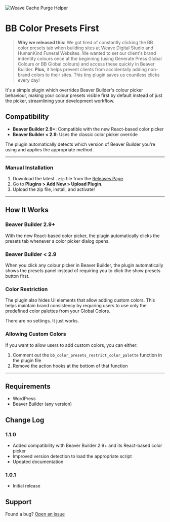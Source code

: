 ![Weave Cache Purge Helper](https://weave-hk-github.b-cdn.net/weave/plugin-header.png)

# BB Color Presets First

> **Why we released this:** We got tired of constantly clicking the BB color presets tab when building sites at Weave Digital Studio and HumanKind Funeral Websites. We wanted to set our client's brand indentity colours once at the beginning (using Generate Press Global Colours or BB Global colours) and access these quickly in Beaver Builder. **Plus,** it helps prevent clients from accidentally adding non-brand colors to their sites. This tiny plugin saves us countless clicks every day!

It's a simple plugin which overrides Beaver Builder's colour picker behaviour, making your colour presets visible first by default instead of just the picker, streamlining your development workflow.

## Compatibility

- **Beaver Builder 2.9+**: Compatible with the new React-based color picker
- **Beaver Builder < 2.9**: Uses the classic color picker override

The plugin automatically detects which version of Beaver Builder you're using and applies the appropriate method.

---

### Manual Installation  
1. Download the latest `.zip` file from the [Releases Page](https://github.com/weavedigital/bb-color-presets-first/releases).  
2. Go to **Plugins > Add New > Upload Plugin**.  
3. Upload the zip file, install, and activate!  

---

## How It Works

### Beaver Builder 2.9+
With the new React-based color picker, the plugin automatically clicks the presets tab whenever a color picker dialog opens.

### Beaver Builder < 2.9
When you click any colour picker in Beaver Builder, the plugin automatically shows the presets panel instead of requiring you to click the show presets button first.

### Color Restriction
The plugin also hides UI elements that allow adding custom colors. This helps maintain brand consistency by requiring users to use only the predefined color palettes from your Global Colors.

There are no settings. It just works.

### Allowing Custom Colors
If you want to allow users to add custom colors, you can either:
1. Comment out the `bb_color_presets_restrict_color_palette` function in the plugin file
2. Remove the action hooks at the bottom of that function

---

## Requirements
- WordPress
- Beaver Builder (any version)

## Change Log

### 1.1.0
- Added compatibility with Beaver Builder 2.9+ and its React-based color picker
- Improved version detection to load the appropriate script
- Updated documentation

### 1.0.1
- Initial release

## Support

Found a bug? [Open an issue](https://github.com/weavedigital/bb-color-presets-first/issues)
